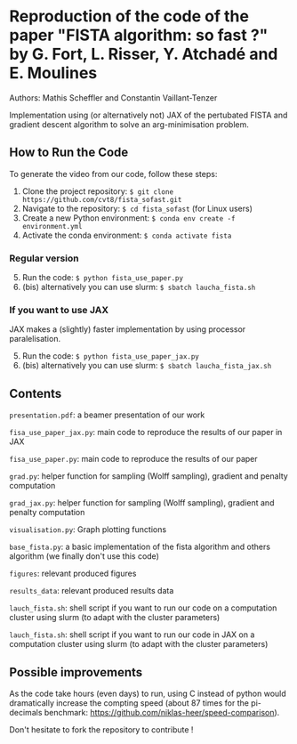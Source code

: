 # Reproduction of the code of the paper "FISTA algorithm: so fast ?" by G. Fort, L. Risser, Y. Atchadé and E. Moulines
Authors: Mathis Scheffler and Constantin Vaillant-Tenzer

Implementation using (or alternatively not) JAX of the pertubated FISTA and gradient descent algorithm to solve an arg-minimisation problem.

## How to Run the Code

To generate the video from our code, follow these steps:

1. Clone the project repository: `$ git clone https://github.com/cvt8/fista_sofast.git`
2. Navigate to the repository: `$ cd fista_sofast` (for Linux users)
3. Create a new Python environment: `$ conda env create -f environment.yml`
4. Activate the conda environment: `$ conda activate fista`

### Regular version

5. Run the code: `$ python fista_use_paper.py`
5. (bis) alternatively you can use slurm: `$ sbatch laucha_fista.sh`

### If you want to use JAX
JAX makes a (slightly) faster implementation by using processor paralelisation.

5. Run the code: `$ python fista_use_paper_jax.py`
5. (bis) alternatively you can use slurm: `$ sbatch laucha_fista_jax.sh`


## Contents

`presentation.pdf`: a beamer presentation of our work

`fisa_use_paper_jax.py`: main code to reproduce the results of our paper in JAX

`fisa_use_paper.py`: main code to reproduce the results of our paper

`grad.py`: helper function for sampling (Wolff sampling), gradient and penalty computation

`grad_jax.py`: helper function for sampling (Wolff sampling), gradient and penalty computation

`visualisation.py`: Graph plotting functions

`base_fista.py`: a basic implementation of the fista algorithm and others algorithm (we finally don't use this code)

`figures`: relevant produced figures

`results_data`: relevant produced results data

`lauch_fista.sh`: shell script if you want to run our code on a computation cluster using slurm (to adapt with the cluster parameters)

`lauch_fista.sh`: shell script if you want to run our code in JAX on a computation cluster using slurm (to adapt with the cluster parameters)


## Possible improvements

As the code take hours (even days) to run, using C instead of python would dramatically increase the compting speed (about 87 times for the pi-decimals benchmark: https://github.com/niklas-heer/speed-comparison).

Don't hesitate to fork the repository to contribute !